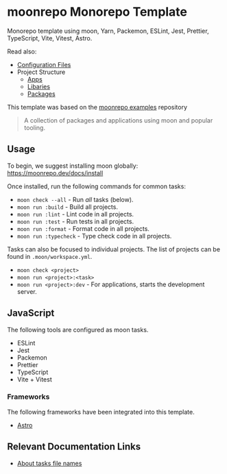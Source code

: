 # moonrepo Monorepo Template

Monorepo template using moon, Yarn, Packemon, ESLint, Jest, Prettier, TypeScript, Vite, Vitest, Astro.

Read also:

- [Configuration Files](<Configuration Files.md>)
- Project Structure
  - [Apps](apps/README.md)
  - [Libaries](libs/README.md)
  - [Packages](packages/README.md)

This template was based on the [moonrepo examples](https://github.com/moonrepo/examples) repository
> A collection of packages and applications using moon and popular tooling.

## Usage

To begin, we suggest installing moon globally: <https://moonrepo.dev/docs/install>

Once installed, run the following commands for common tasks:

- `moon check --all` - Run _all_ tasks (below).
- `moon run :build` - Build all projects.
- `moon run :lint` - Lint code in all projects.
- `moon run :test` - Run tests in all projects.
- `moon run :format` - Format code in all projects.
- `moon run :typecheck` - Type check code in all projects.

Tasks can also be focused to individual projects. The list of projects can be found in
`.moon/workspace.yml`.

- `moon check <project>`
- `moon run <project>:<task>`
- `moon run <project>:dev` - For applications, starts the development server.

## JavaScript

The following tools are configured as moon tasks.

- ESLint
- Jest
- Packemon
- Prettier
- TypeScript
- Vite + Vitest

### Frameworks

The following frameworks have been integrated into this template.

- [Astro](./apps/astro-app/README.md)

## Relevant Documentation Links

- [About tasks file names](https://moonrepo.dev/docs/concepts/task-inheritance#scope-by-project-metadata)
